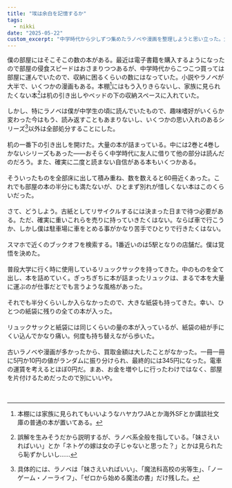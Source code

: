 ```yaml
---
title: "埃は余白を記憶するか"
tags:
  - nikki
date: "2025-05-22"
custom_excerpt: "中学時代から少しずつ集めたラノベや漫画を整理しようと思い立った。大量の本を抱えてブックオフへと向かった――そんな、僕と本とのささやかな別れの話"
---
```

僕の部屋にはそこそこの数の本がある。最近は電子書籍を購入するようになったので部屋の侵食スピードはおさまりつつあるが、中学時代からこつこつ買っては部屋に運んでいたので、収納に困るくらいの数にはなっていた。小説やラノベが大半で、いくつかの漫画もある。本棚[^1]にはもう入りきらないし、家族に見られたくない本[^2]は机の引き出しやベッドの下の収納スペースに入れていた。<br>
<br>
しかし、特にラノベは僕が中学生の頃に読んでいたもので、趣味嗜好がいくらか変わった今はもう、読み返すこともあまりないし、いくつかの思い入れのあるシリーズ[^3]以外は全部処分することにした。<br>
<br>
机の一番下の引き出しを開けた。大量の本が詰まっている。中には2巻と4巻しかないシリーズもあった――おそらく中学時代に友人に借りて他の部分は読んだのだろう。また、確実に二度と読まない自信がある本もいくつかある。<br>
<br>
そういったものを全部床に出して積み重ね、数を数えると60冊近くあった。これでも部屋の本の半分にも満たないが、ひとまず別れが惜しくない本はこのくらいだった。<br>
<br>
さて、どうしよう。古紙としてリサイクルするには決まった日まで待つ必要がある。ただ、確実に重いこれらを売りに持っていきたくはない。ならば車で行こうか、しかし僕は駐車場に車をとめる事がかなり苦手でひとりで行きたくはない。<br>
<br>
スマホで近くのブックオフを検索する。1番近いのは5駅となりの店舗だ。僕は覚悟を決めた。<br>
<br>
普段大学に行く時に使用しているリュックサックを持ってきた。中のものを全て出し、本を詰めていく。ぎっちぎちに本が詰まったリュックは、まるで本を大量に運ぶのが仕事だとでも言うような風格があった。<br>
<br>
それでも半分くらいしか入らなかったので、大きな紙袋も持ってきた。幸い、ひとつの紙袋に残りの全ての本が入った。<br>
<br>
リュックサックと紙袋には同じくらいの量の本が入っているが、紙袋の紐が手にくい込んでかなり痛い。何度も持ち替えながら歩いた。<br>
<br>
古いラノベや漫画が多かったから、買取金額は大したことがなかった。一冊一冊に5円か10円の値がランダムに振り分けられ、最終的には345円になった。電車の運賃を考えるとほぼ0円だ。まあ、お金を増やしに行ったわけではなく、部屋を片付けるためだったので別にいいや。<br><br><br>



[^1]:本棚には家族に見られてもいいようなハヤカワJAとか海外SFとか講談社文庫の普通の本が置いてある。

[^2]: 誤解を生みそうだから説明するが、ラノベ系全般を指している。「妹さえいればいい」とか「ネトゲの嫁は女の子じゃないと思った？」とかは見られたら恥ずかしいし……

[^3]: 具体的には、ラノベは「妹さえいればいい」、「魔法科高校の劣等生」、「ノーゲーム・ノーライフ」、「ゼロから始める魔法の書」だけ残した。